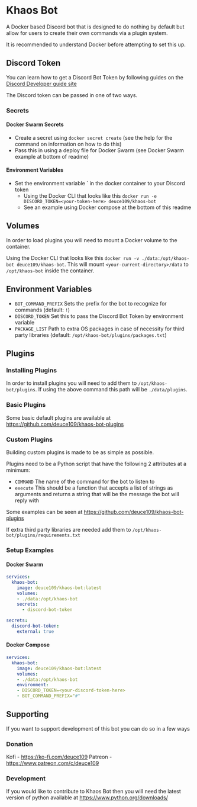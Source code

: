 # Khaos Bot

A Docker based Discord bot that is designed to do nothing by default but allow for users to create their own commands via a plugin system.

It is recommended to understand Docker before attempting to set this up.

## Discord Token

You can learn how to get a Discord Bot Token by following guides on the [Discord Developer guide site](https://discord.com/developers)

The Discord token can be passed in one of two ways.

### Secrets
#### Docker Swarm Secrets
- Create a secret using `docker secret create` (see the help for the command on information on how to do this)
- Pass this in using a deploy file for Docker Swarm (see Docker Swarm example at bottom of readme)

#### Environment Variables
- Set the environment variable ` in the docker container to your Discord token
    - Using the Docker CLI that looks like this `docker run -e DISCORD_TOKEN=<your-token-here> deuce109/khaos-bot`
    - See an example using Docker compose at the bottom of this readme

## Volumes
In order to load plugins you will need to mount a Docker volume to the container.

Using the Docker CLI that looks like this `docker run -v ./data:/opt/khaos-bot deuce109/khaos-bot`. This will mount `<your-current-directory>/data` to `/opt/khaos-bot` inside the container.

## Environment Variables

- `BOT_COMMAND_PREFIX` Sets the prefix for the bot to recognize for commands (default: `!`)
- `DISCORD_TOKEN` Set this to pass the Discord Bot Token by environment variable
- `PACKAGE_LIST` Path to extra OS packages in case of necessity for third party libraries (default: `/opt/khaos-bot/plugins/packages.txt`)

## Plugins

### Installing Plugins
In order to install plugins you will need to add them to `/opt/khaos-bot/plugins`. If using the above command this path will be `./data/plugins`.

### Basic Plugins
Some basic default plugins are available at https://github.com/deuce109/khaos-bot-plugins

### Custom Plugins
Building custom plugins is made to be as simple as possible.

Plugins need to be a Python script that have the following 2 attributes at a minimum:
- `COMMAND` The name of the command for the bot to listen to
- `execute` This should be a function that accepts a list of strings as arguments and returns a string that will be the message the bot will reply with

Some examples can be seen at https://github.com/deuce109/khaos-bot-plugins

If extra third party libraries are needed add them to `/opt/khaos-bot/plugins/requirements.txt`


### Setup Examples

#### Docker Swarm

```yaml
services:
  khaos-bot:
    image: deuce109/khaos-bot:latest
    volumes:
    - ./data:/opt/khaos-bot
    secrets:
      - discord-bot-token

secrets:
  discord-bot-token:
    external: true
```

#### Docker Compose

```yaml
services:
  khaos-bot:
    image: deuce109/khaos-bot:latest
    volumes:
    - ./data:/opt/khaos-bot
    environment:
    - DISCORD_TOKEN=<your-discord-token-here>
    - BOT_COMMAND_PREFIX="#"
```

## Supporting
If you want to support development of this bot you can do so in a few ways
### Donation
Kofi - https://ko-fi.com/deuce109
Patreon - https://www.patreon.com/c/deuce109
### Development
If you would like to contribute to Khaos Bot then you will need the latest version of python available at https://www.python.org/downloads/
